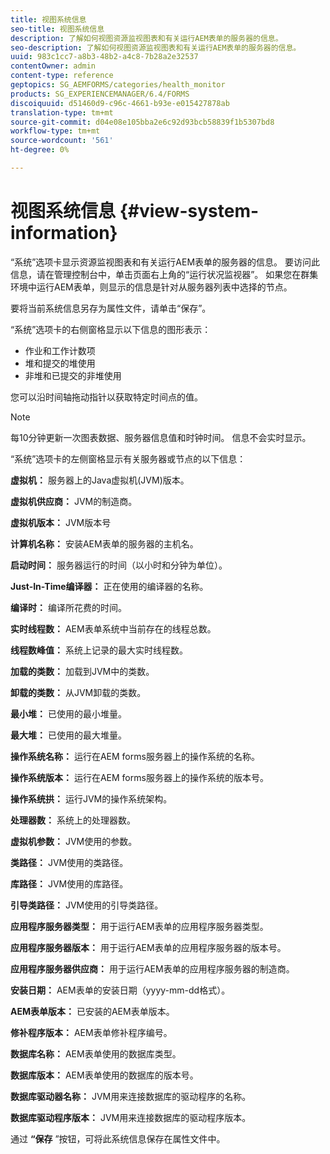```yaml
---
title: 视图系统信息
seo-title: 视图系统信息
description: 了解如何视图资源监视图表和有关运行AEM表单的服务器的信息。
seo-description: 了解如何视图资源监视图表和有关运行AEM表单的服务器的信息。
uuid: 983c1cc7-a8b3-48b2-a4c8-7b28a2e32537
contentOwner: admin
content-type: reference
geptopics: SG_AEMFORMS/categories/health_monitor
products: SG_EXPERIENCEMANAGER/6.4/FORMS
discoiquuid: d51460d9-c96c-4661-b93e-e015427878ab
translation-type: tm+mt
source-git-commit: d04e08e105bba2e6c92d93bcb58839f1b5307bd8
workflow-type: tm+mt
source-wordcount: '561'
ht-degree: 0%

---
```



# 视图系统信息 {#view-system-information}

“系统”选项卡显示资源监视图表和有关运行AEM表单的服务器的信息。 要访问此信息，请在管理控制台中，单击页面右上角的“运行状况监视器”。 如果您在群集环境中运行AEM表单，则显示的信息是针对从服务器列表中选择的节点。

要将当前系统信息另存为属性文件，请单击“保存”。

“系统”选项卡的右侧窗格显示以下信息的图形表示：

* 作业和工作计数项
* 堆和提交的堆使用
* 非堆和已提交的非堆使用

您可以沿时间轴拖动指针以获取特定时间点的值。

>[!NOTE]
>
>每10分钟更新一次图表数据、服务器信息值和时钟时间。 信息不会实时显示。

“系统”选项卡的左侧窗格显示有关服务器或节点的以下信息：

**虚拟机：** 服务器上的Java虚拟机(JVM)版本。

**虚拟机供应商：** JVM的制造商。

**虚拟机版本：** JVM版本号

**计算机名称：** 安装AEM表单的服务器的主机名。

**启动时间：** 服务器运行的时间（以小时和分钟为单位）。

**Just-In-Time编译器：** 正在使用的编译器的名称。

**编译时：** 编译所花费的时间。

**实时线程数：** AEM表单系统中当前存在的线程总数。

**线程数峰值：** 系统上记录的最大实时线程数。

**加载的类数：** 加载到JVM中的类数。

**卸载的类数：** 从JVM卸载的类数。

**最小堆：** 已使用的最小堆量。

**最大堆：** 已使用的最大堆量。

**操作系统名称：** 运行在AEM forms服务器上的操作系统的名称。

**操作系统版本：** 运行在AEM forms服务器上的操作系统的版本号。

**操作系统拱：** 运行JVM的操作系统架构。

**处理器数：** 系统上的处理器数。

**虚拟机参数：** JVM使用的参数。

**类路径：** JVM使用的类路径。

**库路径：** JVM使用的库路径。

**引导类路径：** JVM使用的引导类路径。

**应用程序服务器类型：** 用于运行AEM表单的应用程序服务器类型。

**应用程序服务器版本：** 用于运行AEM表单的应用程序服务器的版本号。

**应用程序服务器供应商：** 用于运行AEM表单的应用程序服务器的制造商。

**安装日期：** AEM表单的安装日期（yyyy-mm-dd格式）。

**AEM表单版本：** 已安装的AEM表单版本。

**修补程序版本：** AEM表单修补程序编号。

**数据库名称：** AEM表单使用的数据库类型。

**数据库版本：** AEM表单使用的数据库的版本号。

**数据库驱动器名称：** JVM用来连接数据库的驱动程序的名称。

**数据库驱动程序版本：** JVM用来连接数据库的驱动程序版本。

通过 **“保存** ”按钮，可将此系统信息保存在属性文件中。
